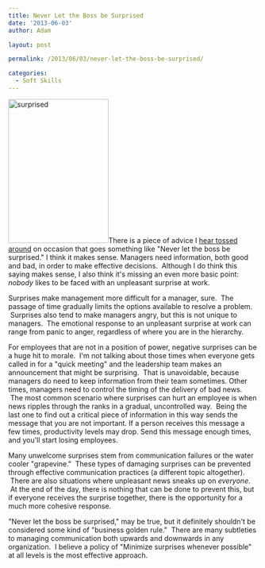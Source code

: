 ```yaml
---
title: Never Let the Boss be Surprised
date: '2013-06-03'
author: Adam

layout: post

permalink: /2013/06/03/never-let-the-boss-be-surprised/

categories:
  - Soft Skills
---
```

<img class="alignright size-full wp-image-1369" alt="surprised" src="http://45.55.182.154/wp-content/uploads/2011/01/surprised1.png" width="202" height="290" />There is a piece of advice I <a title="Never Let your Boss be Surprised by Bad News" href="http://blog.ivyexec.com/2013/never-let-your-boss-be-surprised-by-bad-news-part-i/" target="_blank">hear tossed around</a> on occasion that goes something like "Never let the boss be surprised." I think it makes sense. Managers need information, both good and bad, in order to make effective decisions.  Although I do think this saying makes sense, I also think it's missing an even more basic point: _nobody_ likes to be faced with an unpleasant surprise at work.

Surprises make management more difficult for a manager, sure.  The passage of
time gradually limits the options available to resolve a problem.  Surprises
also tend to make managers angry, but this is not unique to managers.  The
emotional response to an unpleasant surprise at work can range from panic to
anger, regardless of where you are in the hierarchy.

For employees that are not in a position of power, negative surprises can be a
huge hit to morale.  I'm not talking about those times when everyone gets called
in for a "quick meeting" and the leadership team makes an announcement that
might be surprising.  That is unavoidable, because managers do need to keep
information from their team sometimes. Other times, managers need to control the
timing of the delivery of bad news.  The most common scenario where surprises
can hurt an employee is when news ripples through the ranks in a gradual,
uncontrolled way.  Being the last one to find out a critical piece of
information in this way sends the message that you are not important. If a
person receives this message a few times, productivity levels may drop. Send
this message enough times, and you'll start losing employees.

Many unwelcome surprises stem from communication failures or the water cooler
"grapevine."  These types of damaging surprises can be prevented through
effective communication practices (a different topic altogether).  There are
also situations where unpleasant news sneaks up on _everyone_.  At the end of
the day, there is nothing that can be done to prevent this, but if everyone
receives the surprise together, there is the opportunity for a much more
cohesive response.

"Never let the boss be surprised," may be true, but it definitely shouldn't be
considered some kind of "business golden rule."  There are many subtleties to
managing communication both upwards and downwards in any organization.  I
believe a policy of "Minimize surprises whenever possible" at all levels is the
most effective approach.